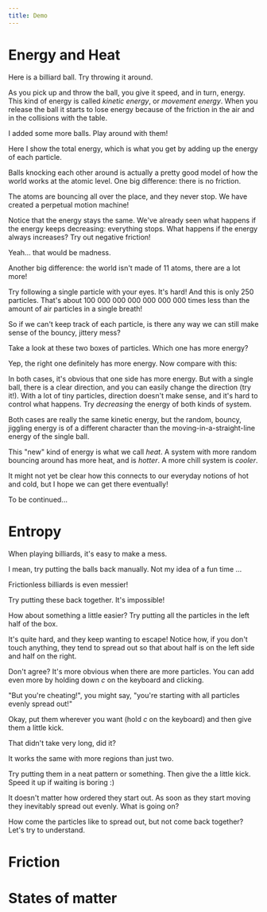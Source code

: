 ```yaml
---
title: Demo
---
```


# Energy and Heat

Here is a billiard ball. Try throwing it around.

<script>
    createSimulation("single", {
        visualizations: ["energy"],
        controls: [],
        parameters: {
            particleCount: 1,
            friction: 0.1,
            bondEnergy: 0,
        },
    });
</script>

As you pick up and throw the ball, you give it speed, and in turn, energy. This kind of energy is called
_kinetic energy_, or _movement energy_.
When you release the ball it starts to lose energy because of the friction in the air and in the collisions with the table.

I added some more balls. Play around with them!

<script>
    createSimulation("billiards", {
        visualizations: ["energy"],
        particleGenerator: billiardsParticleGenerator,
        parameters: {
            particleCount: 11,
            friction: 0.1,
            bondEnergy: 0,
        },
    });
</script>

Here I show the total energy, which is what you get by adding up the energy of each particle.

Balls knocking each other around is actually a pretty good model of how the world works at the atomic level.
One big difference: there is no friction.

<script>
    createSimulation("frictionlessBilliards", {
        visualizations: ["energy"],
        particleGenerator: billiardsParticleGenerator,
        parameters: {
            particleCount: 11,
            friction: 0,
            bondEnergy: 0,
        },
    });
</script>

The atoms are bouncing all over the place, and they never stop. We have created a perpetual motion machine!

Notice that the energy stays the same. We've already seen what happens if the energy keeps decreasing: everything stops. What happens if the energy always increases? Try out negative friction!

<script>
    createSimulation("negativeFriction", {
        visualizations: ["energy"],
        controls: ["resetButton", "friction"],
        particleGenerator: billiardsParticleGenerator,
        parameters: {
            particleCount: 11,
            friction: 0,
            bondEnergy: 0,
        },
    });
</script>

Yeah... that would be madness.

Another big difference: the world isn't made of 11 atoms, there are a lot more!

<script>
    createSimulation("manyParticles", {
        particleGenerator: uniformParticleGenerator,
        parameters: {
            particleCount: 250,
            radiusScaling: 0.01,
            bondEnergy: 0,
        },
    });
</script>

Try following a single particle with your eyes. It's hard! 
And this is only 250 particles. That's about 100 000 000 000 000 000 000 times less than the amount of air particles in a single breath!

So if we can't keep track of each particle, is there any way we can still make sense of the bouncy, jittery mess?

Take a look at these two boxes of particles. Which one has more energy?

<script>
    function hotColdGenerator(simulation, particleIndex)
    {
        var position;
        var velocity;
        var maxSpeed = simulation.parameters.maxInitialSpeed;
        if (particleIndex % 2)
        {
            position = randomPointInRect(simulation.leftRect);
            velocity = randomVelocity(maxSpeed / 10);
        }
        else
        {
            position = randomPointInRect(simulation.rightRect);
            velocity = randomVelocity(maxSpeed);
        }
        var particle = new Particle(position, velocity, colors.black);
        return particle;
    }

    var hotColdSim = createSimulation("hotAndCold", {
        particleGenerator: hotColdGenerator,
        visualizations: ["energy"],
        parameters: {
            particleCount: 300,
            radiusScaling: 0.01,
            bondEnergy: 0,
            maxInitialSpeed: 0.02,
        },
        walls: [{start: vec2.fromValues(0, -1), end: vec2.fromValues(0, 1)}],
    });

    setColdHotRegions(hotColdSim);

</script>

Yep, the right one definitely has more energy. Now compare with this:

<script>
    function slowFastGenerator(simulation, particleIndex)
    {
        var position;
        var velocity;
        var maxSpeed = simulation.parameters.maxInitialSpeed;
        if (particleIndex % 2)
        {
            position = randomPointInRect(simulation.leftRect);
            velocity = randomUnitVector();
            vec2.scale(velocity, velocity, maxSpeed / 5);
        }
        else
        {
            position = randomPointInRect(simulation.rightRect);
            velocity = randomUnitVector();
            vec2.scale(velocity, velocity, maxSpeed);
        }
        var particle = new Particle(position, velocity, colors.black);
        return particle;
    }

    var slowFastBall = createSimulation("slowFast", {
        visualizations: ["energy"],
        particleGenerator: slowFastGenerator,
        parameters: {
            particleCount: 2,
            radiusScaling: 0.1,
            bondEnergy: 0,
            maxInitialSpeed: 0.1,
        },
        walls: [{start: vec2.fromValues(0, -1), end: vec2.fromValues(0, 1)}],
    });

    setColdHotRegions(slowFastBall);
</script>

In both cases, it's obvious that one side has more energy. But with a single ball, there is a clear direction, and you can easily change the direction (try it!). With a lot of tiny particles, direction doesn't make sense, and it's hard to control what happens. Try _decreasing_ the energy of both kinds of system.

Both cases are really the same kinetic energy, but the random, bouncy, jiggling energy is of a different character than the moving-in-a-straight-line energy of the single ball.

This "new" kind of energy is what we call _heat_. A system with more random bouncing around has more heat, and is _hotter_. A more chill system is _cooler_.

It might not yet be clear how this connects to our everyday notions of hot and cold, but I hope we can get there eventually!

To be continued...


# Entropy

When playing billiards, it's easy to make a mess.

<script>
    createSimulation("billiards2", {
        particleGenerator: billiardsParticleGenerator,
        parameters: {
            particleCount: 11,
            friction: 0.1,
            bondEnergy: 0,
        },
    });

</script>

I mean, try putting the balls back manually. Not my idea of a fun time ...

Frictionless billiards is even messier!

<script>
    createSimulation("frictionlessBilliards2", { 
        particleGenerator: billiardsParticleGenerator,
        parameters: {
            particleCount: 11,
            friction: 0,
            bondEnergy: 0,
        },
    });
</script>

Try putting these back together. It's impossible!

How about something a little easier? Try putting all the particles in the left half of the box.

<script>
    var halfRegionSim = createSimulation("halfRegion", { 
        particleGenerator: uniformParticleGenerator,
        visualizations: ["countsHistogram"],
        parameters: {
            maxInitialSpeed: 0.01,
            particleCount: 20,
            bondEnergy: 0,
        },
    });

    setColdHotRegions(halfRegionSim);

</script>

It's quite hard, and they keep wanting to escape! Notice how, if you don't touch anything, they tend to spread out so that about half is on the left side and half on the right.

Don't agree? It's more obvious when there are more particles. You can add even more by holding down _c_ on the keyboard and clicking.

<script>
    var halfRegionMoreSim = createSimulation("halfRegionMore", { 
        particleGenerator: uniformParticleGenerator,
        visualizations: ["countsHistogram"],
        parameters: {
            maxInitialSpeed: 0.01,
            particleCount: 200,
            radiusScaling: 0.02,
            bondEnergy: 0,
        },
    });

    setColdHotRegions(halfRegionMoreSim);

</script>

"But you're cheating!", you might say, "you're starting with all particles evenly spread out!"

Okay, put them wherever you want (hold _c_ on the keyboard) and then give them a little kick.

<script>
    var initialConfigSim = createSimulation("initialConfig", {
        controls: ["resetButton"],
        particleGenerator: uniformParticleGenerator,
        visualizations: ["countsHistogram"],
        parameters: {
            maxInitialSpeed: 0.01,
            particleCount: 0,
            radiusScaling: 0.02,
            bondEnergy: 0,
        },
    });

    setColdHotRegions(initialConfigSim);

</script>

That didn't take very long, did it?

It works the same with more regions than just two.

<script>
    var fourRegionSim = createSimulation("fourRegion", {
        controls: ["resetButton"],
        particleGenerator: uniformParticleGenerator,
        visualizations: ["countsHistogram"],
        parameters: {
            maxInitialSpeed: 0,
            particleCount: 0,
            radiusScaling: 0.02,
            bondEnergy: 0,
        },
    });

    fourRegionSim.measurementRegions = [];
    var regionCount = 4;
    var regionWidth = fourRegionSim.boxBounds.width / regionCount;
    var regionColors = [colors.blue, colors.green, colors.yellow, colors.red];
    for (var i = 0; i < regionCount; i++) {
        var region = createMeasurementRegion();
        var left = fourRegionSim.boxBounds.left + i * regionWidth;
        var right = left + regionWidth;
        setLeftTopRightBottom(region.bounds,
            left, fourRegionSim.boxBounds.top, right, fourRegionSim.boxBounds.bottom);
        region.color = regionColors[i];
        region.overlayColor = withAlpha(regionColors[i], 0.2);
        fourRegionSim.measurementRegions.push(region);
    }
</script>

Try putting them in a neat pattern or something. Then give the a little kick. Speed it up if waiting is boring :)

It doesn't matter how ordered they start out. As soon as they start moving they inevitably spread out evenly. What is going on? 

How come the particles like to spread out, but not come back together? Let's try to understand.

<script>
    var entropySim = createSimulation("entropySim", {
        controls: ["resetButton"],
        particleGenerator: uniformParticleGenerator,
        visualizations: ["entropy", "countsHistogram"],
        parameters: {
            maxInitialSpeed: 0.01,
            particleCount: 0,
            radiusScaling: 0.02,
            bondEnergy: 0,
        },
    });

    setColdHotRegions(entropySim);

</script>

# Friction

<script>
    function oneMassiveParticleGenerator(simulation, particleIndex)
    {
        var particle = uniformParticleGenerator(simulation, particleIndex);
        if (particleIndex == 0)
        {
            particle.mass = 50;
            particle.radius = Math.sqrt(50);
        }
        return particle;
    }

    createSimulation("randomWalk", {
        controls: ["trajectoryEnabled"],
        graphs: ["energy"],
        particleGenerator: oneMassiveParticleGenerator,
        parameters: {
            particleCount: 500,
            radiusScaling: 0.005,
            bondEnergy: 0,
            maxInitialSpeed: 0.05,
        },
    });
</script>

# States of matter

<script>
    createSimulation("lattice", {
        controls: ["deltaTemperature"],
        graphs: ["energy"],
        particleGenerator: latticeParticleGenerator,
        parameters: {
            particleCount: 91,
        },
    });
</script>